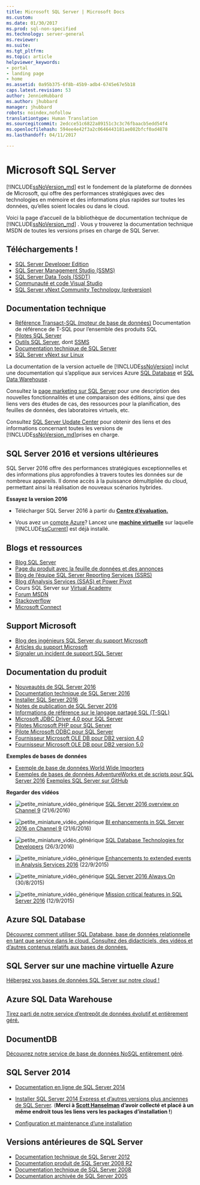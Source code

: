 ```yaml
---
title: Microsoft SQL Server | Microsoft Docs
ms.custom: 
ms.date: 01/30/2017
ms.prod: sql-non-specified
ms.technology: server-general
ms.reviewer: 
ms.suite: 
ms.tgt_pltfrm: 
ms.topic: article
helpviewer_keywords:
- portal
- landing page
- home
ms.assetid: 0a95b375-6f8b-45b9-adb4-6745e67e5b18
caps.latest.revision: 53
author: JennieHubbard
ms.author: jhubbard
manager: jhubbard
robots: noindex,nofollow
translationtype: Human Translation
ms.sourcegitcommit: 2edcce51c6822a89151c3c3c76fbaacb5edd54f4
ms.openlocfilehash: 594ee4e42f3a2c0646443181ae082bfcf0ad4878
ms.lasthandoff: 04/11/2017

---
```

# <a name="microsoft-sql-server"></a>Microsoft SQL Server
[!INCLUDE[ssNoVersion_md](../includes/ssnoversion-md.md)] est le fondement de la plateforme de données de Microsoft, qui offre des performances stratégiques avec des technologies en mémoire et des informations plus rapides sur toutes les données, qu’elles soient locales ou dans le cloud.  
  
Voici la page d’accueil de la bibliothèque de documentation technique de [!INCLUDE[ssNoVersion_md](../includes/ssnoversion-md.md)] . Vous y trouverez la documentation technique MSDN de toutes les versions prises en charge de SQL Server.

## <a name="downloads"></a>Téléchargements !
- [SQL Server Developer Edition](https://my.visualstudio.com/downloads?q=sql%20server%20developer)
- [SQL Server Management Studio (SSMS)](http://go.microsoft.com/fwlink/?linkid=832812)
- [SQL Server Data Tools (SSDT) ](https://msdn.microsoft.com/mt186501)
- [Communauté et code Visual Studio](https://www.visualstudio.com/downloads/)
- [SQL Server vNext Community Technology (préversion)](http://go.microsoft.com/fwlink/?LinkID=829477)

## <a name="technical-documentation"></a>Documentation technique 
-  [Référence Transact-SQL (moteur de base de données)](https://msdn.microsoft.com/library/dn198336.aspx) Documentation de référence de T-SQL pour l’ensemble des produits SQL 
-  [Pilotes SQL Server](https://msdn.microsoft.com/library/mt654049(v=sql.1).aspx)
-  [Outils SQL Server](https://msdn.microsoft.com/library/mt238365.aspx), dont [SSMS](https://msdn.microsoft.com/library/hh213248.aspx)
 - [Documentation technique de SQL Server](https://msdn.microsoft.com/library/ms130214.aspx)
 - [SQL Server vNext sur Linux](https://docs.microsoft.com/en-us/sql/linux/)
  
La documentation de la version actuelle de [!INCLUDE[ssNoVersion](../includes/ssnoversion-md.md)] inclut une documentation qui s’applique aux services Azure  [SQL Database](https://docs.microsoft.com/en-us/azure/sql-database/) et  [SQL Data Warehouse](https://docs.microsoft.com/en-us/azure/sql-data-warehouse/) .  
  
Consultez la [page marketing sur SQL Server](https://www.microsoft.com/server-cloud/products/sql-server/) pour une description des nouvelles fonctionnalités et une comparaison des éditions, ainsi que des liens vers des études de cas, des ressources pour la planification, des feuilles de données, des laboratoires virtuels, etc.  
 
Consultez [SQL Server Update Center](https://msdn.microsoft.com/library/ff803383.aspx) pour obtenir des liens et des informations concernant toutes les versions de [!INCLUDE[ssNoVersion_md](../includes/ssnoversion-md.md)]prises en charge.
  
## <a name="sql-server-2016-and-later"></a>SQL Server 2016 et versions ultérieures
SQL Server 2016 offre des performances stratégiques exceptionnelles et des informations plus approfondies à travers toutes les données sur de nombreux appareils. Il donne accès à la puissance démultipliée du cloud, permettant ainsi la réalisation de nouveaux scénarios hybrides.  
 
**Essayez la version 2016**  

  -    Télécharger SQL Server 2016 à partir du **[Centre d’évaluation.](https://www.microsoft.com/en-us/evalcenter/evaluate-sql-server-2016)**   
    
-   Vous avez un [compte Azure](https://azure.microsoft.com/en-us/free/)?  Lancez une **[machine virtuelle](https://azure.microsoft.com/en-us/marketplace/partners/microsoft/sqlserver2016rtmenterprisewindowsserver2012r2/?wt.mc_id=sqL16_vm)** sur laquelle [!INCLUDE[ssCurrent](../includes/sscurrent-md.md)] est déjà installé.

## <a name="blogs-and-resources"></a>Blogs et ressources  
  
- [Blog SQL Server](https://blogs.technet.microsoft.com/dataplatforminsider/) 
- [Page du produit avec la feuille de données et des annonces](https://www.microsoft.com/en-us/server-cloud/products/sql-server-2016/)  
- [Blog de l’équipe SQL Server Reporting Services (SSRS)](https://blogs.msdn.microsoft.com/sqlrsteamblog/)  
- [Blog d’Analysis Services (SSAS) et Power Pivot](http://blogs.msdn.com/b/analysisservices/)  
- Cours SQL Server sur [Virtual Academy](https://mva.microsoft.com/product-training/sql-server#!lang=1033)
- [Forum MSDN](https://social.msdn.microsoft.com/Forums/sqlserver/en-US/home?forum=SQLServer2016)
- [Stackoverflow](http://stackoverflow.com/questions/tagged/sql-server-2016)
- [Microsoft Connect](https://connect.microsoft.com/SQLServer/Feedback)

## <a name="microsoft-support"></a>Support Microsoft
- [Blog des ingénieurs SQL Server du support Microsoft](https://blogs.msdn.microsoft.com/psssql/)
- [Articles du support Microsoft](https://support.microsoft.com/search?query=sql%20server%20kb)
- [Signaler un incident de support SQL Server](https://support.microsoft.com/en-us/assistedsupportproducts)

## <a name="product-documentation"></a>Documentation du produit  
  
- [Nouveautés de SQL Server 2016](http://msdn.microsoft.com/library/bb500435(v=sql.130).aspx)  
- [Documentation technique de SQL Server 2016](http://msdn.microsoft.com/library/ms130214(v=sql.130).aspx)  
- [Installer SQL Server 2016](https://msdn.microsoft.com/library/bb500395(v=sql.130).aspx)  
- [Notes de publication de SQL Server 2016](http://msdn.microsoft.com/library/dn876712.aspx)
- [Informations de référence sur le langage partagé SQL (T-SQL)](https://msdn.microsoft.com/library/dn198336.aspx)
- [Microsoft JDBC Driver 4.0 pour SQL Server](https://msdn.microsoft.com/library/dn197841(v=sql.10).aspx)  
- [Pilotes Microsoft PHP pour SQL Server](https://msdn.microsoft.com/library/dn865013.aspx)  
- [Pilote Microsoft ODBC pour SQL Server](https://msdn.microsoft.com/library/jj730308.aspx)  
- [Fournisseur Microsoft OLE DB pour DB2 version 4.0](https://msdn.microsoft.com/library/dn197844(v=sql.10).aspx)  
- [Fournisseur Microsoft OLE DB pour DB2 version 5.0](https://msdn.microsoft.com/library/dn539024(v=sql.10).aspx)   
  
**Exemples de bases de données**  
- [Exemple de base de données World Wide Importers](https://msdn.microsoft.com/library/mt734199(v=sql.1).aspx)  
- [Exemples de bases de données AdventureWorks et de scripts pour SQL Server 2016](https://www.microsoft.com/en-us/download/details.aspx?id=49502) 
  [Exemples SQL Server sur GitHub](https://github.com/Microsoft/sql-server-samples) 
  
**Regarder des vidéos**  
  
- ![petite_miniature_vidéo_générique](../release-notes/media/generic-video-thumbnail-small.png "petite_miniature_vidéo_générique") [SQL Server 2016 overview on Channel 9](https://channel9.msdn.com/Blogs/SQL-Server-2016-Training-Kit/SQL-Server-2016-Overview) (21/6/2016) 

- ![petite_miniature_vidéo_générique](../release-notes/media/generic-video-thumbnail-small.png "petite_miniature_vidéo_générique") [BI enhancements in SQL Server 2016 on Channel 9](https://channel9.msdn.com/Blogs/SQL-Server-2016-Training-Kit/SQL-Server-2016-BI) (21/6/2016) 

- ![petite_miniature_vidéo_générique](../release-notes/media/generic-video-thumbnail-small.png "petite_miniature_vidéo_générique") [SQL Database Technologies for Developers](https://azure.microsoft.com/en-us/documentation/videos/build-2016-sql-database-technologies-for-developers/) (26/3/2016) 
  
-   ![petite_miniature_vidéo_générique](../release-notes/media/generic-video-thumbnail-small.png "petite_miniature_vidéo_générique") [Enhancements to extended events in Analysis Services 2016](http://www.bing.com/videos/search?&q=videos+sql+server+2016&qft=+filterui:videoage-lt43200&FORM=R5VR7#view=detail&mid=388327436B71D09834F9388327436B71D09834F9) (22/9/2015)  
  
-   ![petite_miniature_vidéo_générique](../release-notes/media/generic-video-thumbnail-small.png "petite_miniature_vidéo_générique") [SQL Server 2016 Always On](https://www.bing.com/videos/search?q=videos+sql+server+2016&qpvt=videos+sql+server+2016&form=VDRE&first=1#view=detail&mid=E565AF533DECAC602524E565AF533DECAC602524) (30/8/2015)
  
-   ![petite_miniature_vidéo_générique](../release-notes/media/generic-video-thumbnail-small.png "petite_miniature_vidéo_générique") [Mission critical features in SQL Server 2016](https://www.bing.com/videos/search?q=videos+sql+server+2016&qpvt=videos+sql+server+2016&FORM=VDRE#view=detail&mid=D14F00345E5B8B7E0DBBD14F00345E5B8B7E0DBB) (12/9/2015)
  
## <a name="azure-sql-database"></a>Azure SQL Database  
[Découvrez comment utiliser SQL Database, base de données relationnelle en tant que service dans le cloud. Consultez des didacticiels, des vidéos et d’autres contenus relatifs aux bases de données.](https://azure.microsoft.com/en-us/documentation/services/sql-database/)  

## <a name="sql-server-on-an-azure-virtual-machine"></a>SQL Server sur une machine virtuelle Azure
[Hébergez vos bases de données SQL Server sur notre cloud !](https://azure.microsoft.com/documentation/articles/virtual-machines-windows-sql-server-iaas-overview/)

## <a name="azure-sql-data-warehouse"></a>Azure SQL Data Warehouse
[Tirez parti de notre service d’entrepôt de données évolutif et entièrement géré.](https://azure.microsoft.com/documentation/services/sql-data-warehouse/)
## <a name="documentdb"></a>DocumentDB
[Découvrez notre service de base de données NoSQL entièrement géré](https://azure.microsoft.com/documentation/services/documentdb/).

 ## <a name="sql-server-2014"></a>SQL Server 2014  
  
-   [Documentation en ligne de SQL Server 2014](https://msdn.microsoft.com/library/ms130214(v=sql.120).aspx)
  
-   [Installer SQL Server 2014 Express et d’autres versions plus anciennes de SQL Server](http://www.hanselman.com/blog/DownloadSQLServerExpress.aspx). (**Merci à [Scott Hanselman](http://www.hanselman.com/) d’avoir collecté et placé à un même endroit tous les liens vers les packages d’installation !**)
  
-   [Configuration et maintenance d’une installation](https://msdn.microsoft.com/library/dn236449(v=sql.120).aspx)
  
    
## <a name="earlier-sql-server-versions"></a>Versions antérieures de SQL Server  
- [Documentation technique de SQL Server 2012](https://technet.microsoft.com/library/bb418433(v=sql.10).aspx)  
- [Documentation produit de SQL Server 2008 R2](https://msdn.microsoft.com/library/hh278298(v=sql.10).aspx)  
- [Documentation technique de SQL Server 2008](https://msdn.microsoft.com/library/hh994727(v=sql.10).aspx) 
- [Documentation archivée de SQL Server 2005](https://msdn.microsoft.com/library/hh278313(v=sql.10).aspx)
